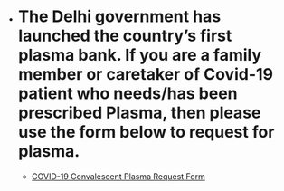 - # The Delhi government has launched the country’s first plasma bank. If you are a family member or caretaker of Covid-19 patient who needs/has been prescribed Plasma, then please use the form below to request for plasma.
  - [COVID-19 Convalescent Plasma Request Form](https://delhifightscorona.in/requestplasma/)